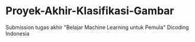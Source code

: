 # Proyek-Akhir-Klasifikasi-Gambar
Submission tugas akhir "Belajar Machine Learning untuk Pemula" Dicoding Indonesia

